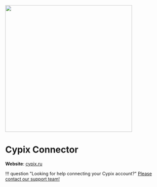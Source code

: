 <img src="https://static.openfintech.io/payment_providers/cypix/logo.svg?w=400" width="400px" >

# Cypix Connector

**Website**: [cypix.ru](https://cypix.ru/)

!!! question "Looking for help connecting your Cypix account?"
    [Please contact our support team!](mailto:support@paycore.io)
